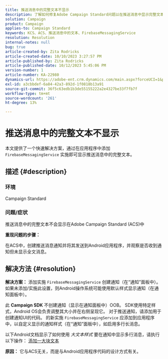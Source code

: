```yaml
---
title: 推送消息中的完整文本不显示
description: 了解如何修复Adobe Campaign Standard问题以在推送消息中显示完整文本。 在应用程序中添加FirebaseMessagingService的实施。
solution: Campaign
product: Campaign
applies-to: Campaign Standard
keywords: KCS、ACS、推送消息中的文本、FirebaseMessagingService
resolution: Resolution
internal-notes: null
bug: true
article-created-by: Zita Rodricks
article-created-date: 10/10/2023 3:27:57 PM
article-published-by: Zita Rodricks
article-published-date: 10/12/2023 5:45:06 PM
version-number: 1
article-number: KA-22980
dynamics-url: https://adobe-ent.crm.dynamics.com/main.aspx?forceUCI=1&pagetype=entityrecord&etn=knowledgearticle&id=4c315395-8167-ee11-9ae7-6045bd006b25
exl-id: a3cbbdef-6a84-42a3-892d-1f0818b13a91
source-git-commit: 36f5c63edb1b3de55155222a2e4327be33f7fb7f
workflow-type: tm+mt
source-wordcount: '261'
ht-degree: 13%

---
```


# 推送消息中的完整文本不显示


本文提供了一个快速解决方案，通过在应用程序中添加 `FirebaseMessagingService` 实施即可显示推送消息中的完整文本。

## 描述 {#description}


### <b>环境</b>

Campaign Standard



### <b>问题/症状</b>

推送消息中的完整文本不会显示在Adobe Campaign Standard (ACS)中



<b>重现问题的步骤：</b>

在ACS中，创建推送消息通知并将其发送到Android应用程序，并观察是否收到通知但未显示全文消息。


## 解决方法 {#resolution}

<b>解决方案：</b>
添加实施 `FirebaseMessagingService` 创建通知（在“通知”面板中）。 如果未添加/实施此设置，则Android操作系统可能使用默认样式显示通知（在通知面板中）。

此 <b>Campaign SDK</b> 不创建通知（显示在通知面板中）OOB。 SDK使用特定样式，Android OS会负责调整其大小并在右侧呈现它。 对于推送通知，请添加用于创建通知UI的代码。 的新实施 `FirebaseMessagingService` 应添加到应用程序中，以自定义显示的通知样式（在“通知”面板中），如启用多行长消息。



以下Android文档显示了如何使用 *大文本样式* 要在通知中显示多行消息，请执行以下操作：
[添加一大块文本](https://developer.android.com/develop/ui/views/notifications/expanded#large-style)


<b>原因：</b>
它与ACS无关，而是与Android应用程序代码的设计方式有关。
